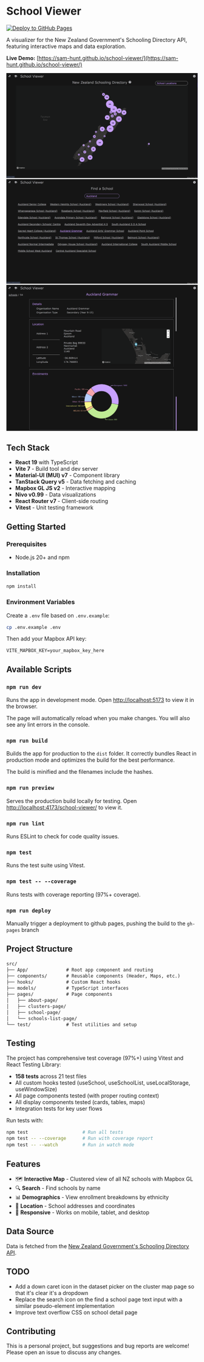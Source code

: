 # School Viewer

[![Deploy to GitHub Pages](https://github.com/sam-hunt/school-viewer/actions/workflows/deploy.yml/badge.svg)](https://github.com/sam-hunt/school-viewer/actions/workflows/deploy.yml)

A visualizer for the New Zealand Government's Schooling Directory API, featuring interactive maps and data exploration.

**Live Demo:** [https://sam-hunt.github.io/school-viewer/](https://sam-hunt.github.io/school-viewer/)

![Map View](screenshot1.png?raw=true "Map View")
![School Search](screenshot2.png?raw=true "School Search")
![School View](screenshot3.png?raw=true "School View")

## Tech Stack

- **React 19** with TypeScript
- **Vite 7** - Build tool and dev server
- **Material-UI (MUI) v7** - Component library
- **TanStack Query v5** - Data fetching and caching
- **Mapbox GL JS v2** - Interactive mapping
- **Nivo v0.99** - Data visualizations
- **React Router v7** - Client-side routing
- **Vitest** - Unit testing framework

## Getting Started

### Prerequisites

- Node.js 20+ and npm

### Installation

```bash
npm install
```

### Environment Variables

Create a `.env` file based on `.env.example`:

```bash
cp .env.example .env
```

Then add your Mapbox API key:

```
VITE_MAPBOX_KEY=your_mapbox_key_here
```

## Available Scripts

### `npm run dev`

Runs the app in development mode.
Open [http://localhost:5173](http://localhost:5173) to view it in the browser.

The page will automatically reload when you make changes.
You will also see any lint errors in the console.

### `npm run build`

Builds the app for production to the `dist` folder.
It correctly bundles React in production mode and optimizes the build for the best performance.

The build is minified and the filenames include the hashes.

### `npm run preview`

Serves the production build locally for testing.
Open [http://localhost:4173/school-viewer/](http://localhost:4173/school-viewer/) to view it.

### `npm run lint`

Runs ESLint to check for code quality issues.

### `npm test`

Runs the test suite using Vitest.

### `npm test -- --coverage`

Runs tests with coverage reporting (97%+ coverage).

### `npm run deploy`

Manually trigger a deployment to github pages, pushing the build to the `gh-pages` branch

## Project Structure

```
src/
├── App/              # Root app component and routing
├── components/       # Reusable components (Header, Maps, etc.)
├── hooks/            # Custom React hooks
├── models/           # TypeScript interfaces
├── pages/            # Page components
│   ├── about-page/
│   ├── clusters-page/
│   ├── school-page/
│   └── schools-list-page/
└── test/             # Test utilities and setup
```

## Testing

The project has comprehensive test coverage (97%+) using Vitest and React Testing Library:

- **158 tests** across 21 test files
- All custom hooks tested (useSchool, useSchoolList, useLocalStorage, useWindowSize)
- All page components tested (with proper routing context)
- All display components tested (cards, tables, maps)
- Integration tests for key user flows

Run tests with:
```bash
npm test                    # Run all tests
npm test -- --coverage      # Run with coverage report
npm test -- --watch         # Run in watch mode
```

## Features

- 🗺️ **Interactive Map** - Clustered view of all NZ schools with Mapbox GL
- 🔍 **Search** - Find schools by name
- 📊 **Demographics** - View enrollment breakdowns by ethnicity
- 📍 **Location** - School addresses and coordinates
- 📱 **Responsive** - Works on mobile, tablet, and desktop

## Data Source

Data is fetched from the [New Zealand Government's Schooling Directory API](https://catalogue.data.govt.nz/dataset/directory-of-educational-institutions).

## TODO

- Add a down caret icon in the dataset picker on the cluster map page so that it's clear it's a dropdown
- Replace the search icon on the find a school page text input with a similar pseudo-element implementation
- Improve text overflow CSS on school detail page

## Contributing

This is a personal project, but suggestions and bug reports are welcome! Please open an issue to discuss any changes.
